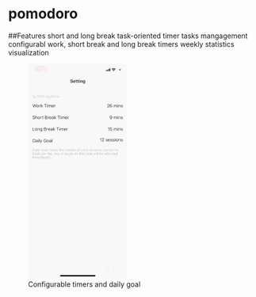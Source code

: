 # pomodoro
##Features
short and long break
task-oriented timer
tasks mangagement
configurabl work, short break and long break timers
weekly statistics visualization

<figure>
 <img src=demo/settings_demo.gif alt="configurable" width="200">
 <figcaption>Configurable timers and daily goal</figcaption>
 </figure>
